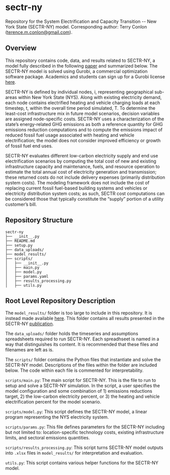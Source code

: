 # sectr-ny

Repository for the System Electrification and Capacity Transition -- New York State (SECTR-NY) model.
Corresponding author: Terry Conlon (terence.m.conlon@gmail.com). 

## Overview

This repository contains code, data, and results related to SECTR-NY, a model fully described in the following [paper](https://arxiv.org/abs/2203.11263) and summarized below. The SECTR-NY model is solved using Gurobi, a commercial optimization software package. Academics and students can sign up for a Gurobi license [here](https://www.gurobi.com/academia/academic-program-and-licenses/).

SECTR-NY is defined by individual nodes, i, representing geographical sub-areas within New York State (NYS). Along with existing electricity demand, each node contains electrified heating  and vehicle charging loads at each timestep, t, within the overall time period simulated, T. To determine the least-cost infrastructure mix in future model scenarios, decision variables are assigned node-specific costs. SECTR-NY uses a characterization of the state’s energy-related GHG emissions as both a reference quantity for GHG emissions reduction computations and to compute the emissions impact of reduced fossil fuel usage associated with heating and vehicle electrification; the model does not consider improved efficiency or growth of fossil fuel end uses.

SECTR-NY evaluates different low-carbon electricity supply and end use electrification scenarios by computing the total cost of new and existing infrastructure capacity and maintenance, fuels, and resource operation to estimate the total annual cost of electricity generation and transmission; these returned costs do not include delivery expenses (primarily distribution system costs). The modeling framework does not include the cost of replacing current fossil fuel-based building systems and vehicles or electricity distribution system costs; as such, SECTR cost computations can be considered those that typically constitute the “supply” portion of a utility customer’s bill. 

## Repository Structure

```
sectr-ny
├── __init__.py
├── README.md
├── setup.py
├── data_uploads/
├── model_results/
├── scripts/
│   ├── __init__.py
│   ├── main.py
│   ├── model.py
│   ├── params.yaml
│   ├── results_processing.py
│   ├── utils.py
```
## Root Level Repository Description

The `model_results/` folder is too large to include in this repository. It is instead made available [here](). This folder contains all results presented in the SECTR-NY [publication](https://arxiv.org/abs/2203.11263).

The `data_uploads/` folder holds the timeseries and assumptions spreadsheets required to run SECTR-NY. Each spreadhseet is named in a way that distinguishes its content. It is recommended that these files and filenames are left as is. 

The `scripts/` folder contains the Python files that instantiate and solve the SECTR-NY model. Descriptions of the files within the folder are included below. The code within each file is commented for interpretability. 


`scripts/main.py`: The main script for SECTR-NY. This is the file to run to setup and solve a SECTR-NY simulation. In the script, a user specifies the model configuration and some combination of  1) emissions reductions target, 2) the low-carbon electricity percent, or 3) the heating and vehicle electrification percent for the model scenario. 

`scripts/model.py`: This script defines the SECTR-NY model, a linear program representing the NYS electricity system. 

`scripts/params.py`: This file defines parameters for the SECTR-NY including but not limited to: location-specific technology costs, existing infrastructure limits, and sectoral emissions quantities. 

`scripts/results_processing.py`: This script turns SECTR-NY model outputs into `.xlsx` files in `model_results/` for interpretation and evaluation.

`utils.py`: This script contains various helper functions for the SECTR-NY model. 


